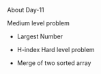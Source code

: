 About Day-11

Medium level problem

-    Largest Number

-    H-index
Hard level problem

-    Merge of two sorted array